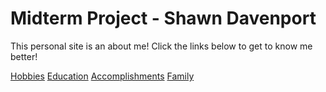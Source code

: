 # Midterm Project - Shawn Davenport

This personal site is an about me! Click the links below to get to know me better!

[Hobbies](https://github.com/SDavenport4/Midterm/wiki/Hobbies#hobbies)
[Education](https://github.com/SDavenport4/Midterm/wiki/Education#education-page)
[Accomplishments](https://github.com/SDavenport4/Midterm/wiki/Hobbies#accomplishments)
[Family](https://github.com/SDavenport4/Midterm/wiki/Hobbies#family)
